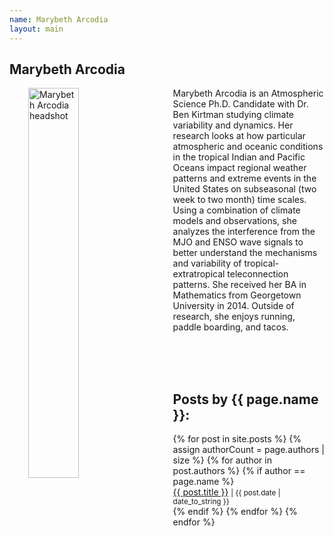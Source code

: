 ```yaml
---
name: Marybeth Arcodia
layout: main
---
```


<article class="article-page">
  <div class="page-content">
    <h2>Marybeth Arcodia</h2>
    <p><img src="{{ site.url }}/assets/img/Arcodia_headshot.png" alt="Marybeth Arcodia headshot" width="40%" align="left" hspace="30">Marybeth Arcodia is an Atmospheric Science Ph.D. Candidate with Dr. Ben Kirtman studying climate variability and dynamics. Her research looks at how particular atmospheric and oceanic conditions in the tropical Indian and Pacific Oceans impact regional weather patterns and extreme events in the United States on subseasonal (two week to two month) time scales. Using a combination of climate models and observations, she analyzes the interference from the MJO and ENSO wave signals to better understand the mechanisms and variability of tropical-extratropical teleconnection patterns. She received her BA in Mathematics from Georgetown University in 2014. Outside of research, she enjoys running, paddle boarding, and tacos. </p>
    <a href="https://twitter.com/mbarcodia" target="_blank"><i class="fa fa-twitter" aria-hidden="true"></i></a><br><br><br>
    <h2>Posts by {{ page.name }}:</h2>
    <ul>
    {% for post in site.posts %}
      {% assign authorCount = page.authors | size %}
      {% for author in post.authors %}
        {% if author == page.name %}
          <div class="tag-list">
            <span><a href="{{ site.baseurl }}{{ post.url }}">{{ post.title }}</a></span>
            <small><span>| {{ post.date | date_to_string }}</span></small>
          </div>
        {% endif %}
      {% endfor %}
    {% endfor %}
    </ul>
  </div> <!-- End Page Content -->
</article> <!-- End Article Page -->

